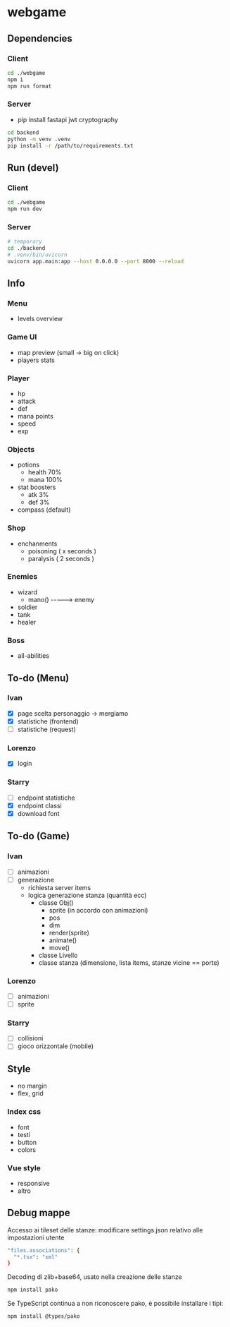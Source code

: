 # webgame

## Dependencies

### Client

```sh
cd ./webgame
npm i
npm run format
```

### Server

- pip install fastapi jwt cryptography

```sh
cd backend
python -m venv .venv
pip install -r /path/to/requirements.txt
```

## Run (devel)

### Client

```sh
cd ./webgame
npm run dev
```

### Server

```sh
# temporary
cd ./backend
# .venv/bin/uvicorn
uvicorn app.main:app --host 0.0.0.0 --port 8000 --reload
```

## Info

### Menu

- levels overview

### Game UI

- map preview (small -> big on click)
- players stats

### Player

- hp
- attack
- def
- mana points
- speed
- exp

### Objects

- potions
  - health 70%
  - mana 100%
- stat boosters
  - atk 3%
  - def 3%
- compass (default)

### Shop

- enchanments
  - poisoning ( x seconds )
  - paralysis ( 2 seconds )

### Enemies

- wizard
  - mano() -----> enemy
- soldier
- tank
- healer

### Boss

- all-abilities

## To-do (Menu)

### Ivan

- [x] page scelta personaggio -> mergiamo
- [x] statistiche (frontend)
- [ ] statistiche (request)

### Lorenzo

- [x] login

### Starry

- [ ] endpoint statistiche
- [x] endpoint classi
- [x] download font

## To-do (Game)

### Ivan

- [ ] animazioni
- [ ] generazione
  - richiesta server items
  - logica generazione stanza (quantità ecc)
    - classe Obj()
      - sprite (in accordo con animazioni)
      - pos
      - dim
      - render(sprite)
      - animate()
      - move()
    - classe Livello
    - classe stanza (dimensione, lista items, stanze vicine == porte)

### Lorenzo

- [ ] animazioni
- [ ] sprite

### Starry

- [ ] collisioni
- [ ] gioco orizzontale (mobile)

## Style

- no margin
- flex, grid

### Index css

- font
- testi
- button
- colors

### Vue style

- responsive
- altro

## Debug mappe
Accesso ai tileset delle stanze: modificare settings.json relativo alle impostazioni utente
```sh
"files.associations": {
  "*.tsx": "xml"
}
```

Decoding di zlib+base64, usato nella creazione delle stanze
```sh
npm install pako
```

Se TypeScript continua a non riconoscere pako, è possibile installare i tipi: 
```sh
npm install @types/pako

```


